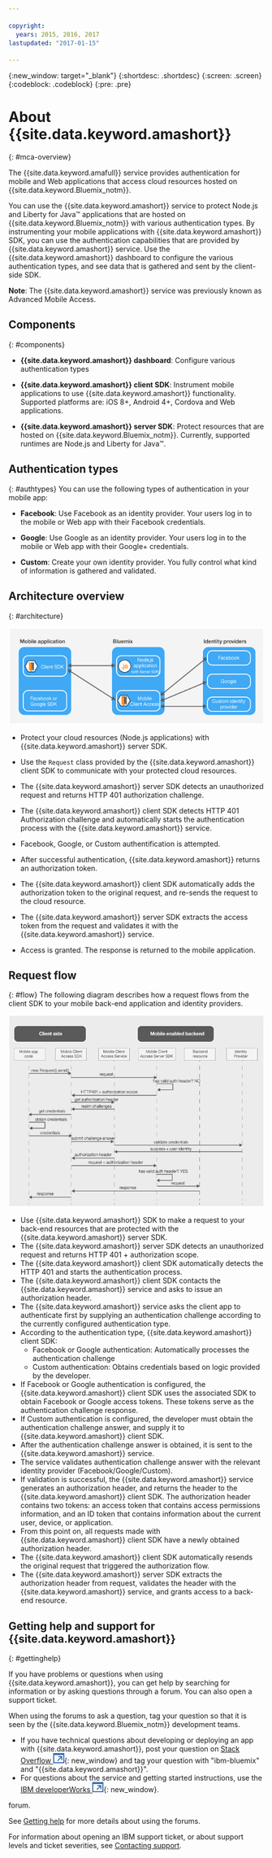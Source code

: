 ```yaml
---

copyright:
  years: 2015, 2016, 2017
lastupdated: "2017-01-15"

---
```


{:new_window: target="_blank"}
{:shortdesc: .shortdesc}
{:screen: .screen}
{:codeblock: .codeblock}
{:pre: .pre}

# About {{site.data.keyword.amashort}}
{: #mca-overview}


The {{site.data.keyword.amafull}} service provides authentication for mobile and Web applications that access cloud resources hosted on {{site.data.keyword.Bluemix_notm}}.

You can use the {{site.data.keyword.amashort}} service to protect Node.js and Liberty for Java&trade; applications that are hosted on {{site.data.keyword.Bluemix_notm}} with various authentication types. By instrumenting your mobile applications with {{site.data.keyword.amashort}} SDK, you can use the authentication capabilities that are provided by {{site.data.keyword.amashort}} service. Use the {{site.data.keyword.amashort}} dashboard to configure the various authentication types, and see data that is gathered and sent by the client-side SDK.

**Note**: The {{site.data.keyword.amashort}}  service was previously known as Advanced Mobile Access.

## Components
{: #components}

* **{{site.data.keyword.amashort}} dashboard**: Configure various authentication types

* **{{site.data.keyword.amashort}} client SDK**: Instrument mobile applications to use {{site.data.keyword.amashort}}  functionality. Supported platforms are: iOS 8+, Android 4+, Cordova and Web applications.

* **{{site.data.keyword.amashort}} server SDK**: Protect resources that are hosted on {{site.data.keyword.Bluemix_notm}}. Currently, supported runtimes are Node.js and Liberty for Java&trade;.

## Authentication types
{: #authtypes}
You can use the following types of authentication in your mobile app:

* **Facebook**: Use Facebook as an identity provider. Your users log in to the mobile or Web app with their Facebook credentials.

* **Google**: Use Google as an identity provider. Your users log in to the mobile or Web app with their Google+ credentials.

* **Custom**: Create your own identity provider. You fully control what kind of information is gathered and validated.

## Architecture overview
{: #architecture}

![Architecture overview diagram](images/mca-overview.jpg)

* Protect your cloud resources (Node.js applications) with {{site.data.keyword.amashort}} server SDK.

* Use the `Request` class provided by the {{site.data.keyword.amashort}} client SDK to communicate with your protected cloud resources.

* The {{site.data.keyword.amashort}} server SDK detects an unauthorized request and returns HTTP 401 authorization challenge.

* The {{site.data.keyword.amashort}} client SDK detects HTTP 401 Authorization challenge and automatically starts the authentication process with the {{site.data.keyword.amashort}}  service.

* Facebook, Google, or Custom authentification is attempted.

* After successful authentication, {{site.data.keyword.amashort}} returns an authorization token.

* The {{site.data.keyword.amashort}} client SDK automatically adds the authorization token to the original request, and re-sends the request to the cloud resource.

* The {{site.data.keyword.amashort}}  server SDK extracts the access token from the request and validates it with the {{site.data.keyword.amashort}} service.

* Access is granted.  The response is returned to the mobile application.

## Request flow
{: #flow}
The following diagram describes how a request flows from the client SDK to your mobile back-end application and identity providers.

![Request flow diagram](images/mca-sequence-overview.jpg)

* Use {{site.data.keyword.amashort}} SDK to make a request to your back-end resources that are protected with the {{site.data.keyword.amashort}} server SDK.
* The {{site.data.keyword.amashort}} server SDK detects an unauthorized request and returns HTTP 401 + authorization scope.
* The {{site.data.keyword.amashort}} client SDK automatically detects the HTTP 401 and starts the authentication process.
* The {{site.data.keyword.amashort}} client SDK contacts the {{site.data.keyword.amashort}} service and asks to issue an authorization header.
* The {{site.data.keyword.amashort}} service asks the client app to authenticate first by supplying an authentication challenge according to the currently configured authentication type.
* According to the authentication type, {{site.data.keyword.amashort}} client SDK:
   * Facebook or Google authentication: Automatically processes the authentication challenge
   * Custom authentication: Obtains credentials based on logic provided by the developer.
* If Facebook or Google authentication is configured, the {{site.data.keyword.amashort}} client SDK uses the associated SDK to obtain Facebook or Google access tokens. These tokens serve as the authentication challenge response.
* If Custom authentication is configured, the developer must obtain the authentication challenge answer, and supply it to {{site.data.keyword.amashort}} client SDK.
* After the authentication challenge answer is obtained, it is sent to the {{site.data.keyword.amashort}} service.
* The service validates authentication challenge answer with the relevant identity provider (Facebook/Google/Custom).
* If validation is successful, the {{site.data.keyword.amashort}} service generates an authorization header, and returns the header to the {{site.data.keyword.amashort}} client SDK. The authorization header contains two tokens: an access token that contains access permissions information, and an ID token that contains information about the current user, device, or application.
* From this point on, all requests made with {{site.data.keyword.amashort}} client SDK have a newly obtained authorization header.
* The {{site.data.keyword.amashort}} client SDK automatically resends the original request that triggered the authorization flow.
* The {{site.data.keyword.amashort}} server SDK extracts the authorization header from request, validates the header with the  {{site.data.keyword.amashort}} service, and grants access to a back-end resource.


## Getting help and support for {{site.data.keyword.amashort}}
{: #gettinghelp}

If you have problems or questions when using {{site.data.keyword.amashort}}, you can get help by searching for information or by asking questions through a forum. You can also open a support ticket. 

When using the forums to ask a question, tag your question so that it is seen by the {{site.data.keyword.Bluemix_notm}} development teams.

* If you have technical questions about developing or deploying an app with {{site.data.keyword.amashort}}, post your question on [Stack Overflow ![External link icon](../../icons/launch-glyph.svg "External link icon")](http://stackoverflow.com/search?q={{site.data.keyword.amashort}}+ibm-bluemix){: new_window} and tag your question with "ibm-bluemix" and "{{site.data.keyword.amashort}}".
* For questions about the service and getting started instructions, use the [IBM developerWorks ![External link icon](../../icons/launch-glyph.svg "External link icon")](https://developer.ibm.com/answers/search.html?f=&type=question&redirect=search%2Fsearch&sort=relevance&q=mobile+client+access%20%2B[bluemix]){: new_window}.

forum. 

See [Getting help](https://www.{DomainName}/docs/support/index.html#getting-help) for more details about using the forums.

For information about opening an IBM support ticket, or about support levels and ticket severities, see [Contacting support](https://www.{DomainName}/docs/support/index.html#contacting-support).

